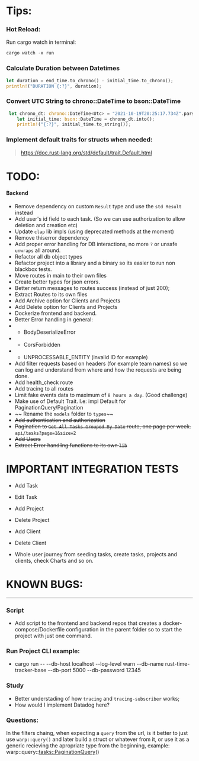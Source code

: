 # Tips:

### Hot Reload:

Run cargo watch in terminal:

```rs
cargo watch -x run
```

### Calculate Duration between Datetimes

```rs
let duration = end_time.to_chrono() - initial_time.to_chrono();
println!("DURATION {:?}", duration);
```

### Convert UTC String to chrono::DateTime<Utc> to bson::DateTime

```rs
 let chrono_dt: chrono::DateTime<Utc> = "2021-10-19T20:25:17.734Z".parse().unwrap();
    let initial_time: bson::DateTime = chrono_dt.into();
    println!("{:?}", initial_time.to_string());
```

### Implement default traits for structs when needed:

> https://doc.rust-lang.org/std/default/trait.Default.html

# TODO:

#### Backend

- Remove dependency on custom `Result` type and use the `std Result` instead
- Add user's id field to each task. (So we can use authorization to allow deletion and creation etc)
- Update `clap` lib impls (using deprecated methods at the moment)
- Remove thiserror dependency
- Add proper error handling for DB interactions, no more `?` or unsafe `unwraps` all around.
- Refactor all db object types
- Refactor project into a library and a binary so its easier to run non blackbox tests.
- Move routes in main to their own files
- Create better types for json errors.
- Better return messages to routes success (instead of just 200);
- Extract Routes to its own files
- Add Archive option for Clients and Projects
- Add Delete option for Clients and Projects
- Dockerize frontend and backend.
- Better Error handling in general:
- - BodyDeserializeError
- - CorsForbidden
- - UNPROCESSABLE_ENTITY (invalid ID for example)
- Add filter requests based on headers (for example team names) so we can log and understand from where and how the requests are being done.
- Add health_check route
- Add tracing to all routes
- Limit fake events data to maximum of `8 hours a day`. (Good challenge)
- Make use of Default Trait. I.e: impl Default for PaginationQuery/Pagination
- ~~ Rename the `models` folder to `types`~~
- ~~Add authentication and authorization~~
- ~~Pagination to `Get All Tasks Grouped By Date` route, one page per week. `api/tasks?page=1&size=2`~~
- ~~Add Users~~
- ~~Extract Error handling functions to its own `lib`~~

# IMPORTANT INTEGRATION TESTS

- Add Task
- Edit Task
- Add Project
- Delete Project
- Add Client
- Delete Client

- Whole user journey from seeding tasks, create tasks, projects and clients, check Charts and so on.

# KNOWN BUGS:

---

### Script

- Add script to the frontend and backend repos that creates a docker-compose/Dockerfile configuration in the parent folder so to start the project with just one command.

### Run Project CLI example:

- cargo run -- --db-host localhost --log-level warn --db-name rust-time-tracker-base --db-port 5000 --db-password 12345

### Study

- Better understading of how `tracing` and `tracing-subscriber` works;
- How would I implement Datadog here?

### Questions:

In the filters chaing, when expecting a `query` from the url, is it better to just use `warp::query()` and later build a struct or whatever from it, or use it as a generic recieving the apropriate type from the beginning, example: warp::query::<tasks::PaginationQuery>()
